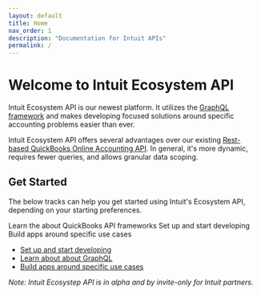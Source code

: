 ```yaml
---
layout: default
title: Home
nav_order: 1
description: "Documentation for Intuit APIs"
permalink: /
---
```


# Welcome to Intuit Ecosystem API

Intuit Ecosystem API is our newest platform. It utilizes the [GraphQL framework](https://graphql.org/) and makes developing focused solutions around specific accounting problems easier than ever.

Intuit Ecosystem API offers several advantages over our existing [Rest-based QuickBooks Online Accounting API](https://developer.intuit.com/app/developer/qbo/docs/develop/rest-api-features). In general, it's more dynamic, requires fewer queries, and allows granular data scoping.

## Get Started

The below tracks can help you get started using Intuit's Ecosystem API, depending on your starting preferences.

Learn the about QuickBooks API frameworks
Set up and start developing
Build apps around specific use cases

- [Set up and start developing](.docs/getting-started)
- [Learn about about GraphQL](./docs/graphql-concepts)
- [Build apps around specific use cases](./docs/use-cases)

_Note: Intuit Ecosystep API is in alpha and by invite-only for Intuit partners._